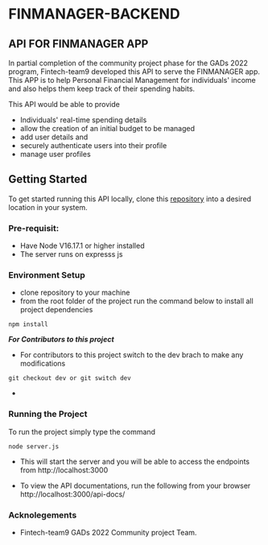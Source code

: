 # FINMANAGER-BACKEND

## API FOR FINMANAGER APP

In partial completion of the community project phase for the GADs 2022 program, Fintech-team9 developed this API to serve the FINMANAGER app. This APP is to help Personal Financial Management for individuals' income and also helps them keep track of their spending habits.

This API would  be able to provide
- Individuals' real-time spending details
- allow the creation of an initial budget to be managed
- add user details and 
- securely authenticate users into their profile
- manage user profiles

## Getting Started

To get started running this API locally, clone this [repository](https://github.com/FINMANAGER/FINMANAGER-BACKEND) into a desired location in your system.

### Pre-requisit:
- Have Node V16.17.1 or higher installed
- The server runs on expresss js 

### Environment Setup
- clone repository to your machine
- from the root folder of the project run the command below to install all project dependencies
```
npm install
```

***For Contributors to this project***
- For contributors to this project switch to the dev brach to make any modifications
```
git checkout dev or git switch dev
```
- 

### Running the Project
To run the project simply type the command

```
node server.js
```
- This will start the server and you will be able to access the endpoints from http://localhost:3000

- To view the API documentations, run the following from your browser http://localhost:3000/api-docs/

### Acknolegements
 - Fintech-team9 GADs 2022 Community project Team.